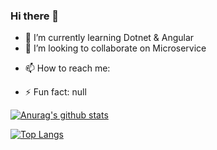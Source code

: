 ### Hi there 👋

- 🌱 I’m currently learning Dotnet & Angular
- 👯 I’m looking to collaborate on Microservice
<!-- 🤔 I’m looking for help with ...-->
<!-- 💬 Ask me about: -->
- 📫 How to reach me: 
<!-- 😄 Pronouns: ...-->
- ⚡ Fun fact: null

[![Anurag's github stats](https://github-readme-stats.vercel.app/api?username=vuggg&count_private=true)](https://github.com/anuraghazra/github-readme-stats)

[![Top Langs](https://github-readme-stats.vercel.app/api/top-langs/?username=vuggg)](https://github.com/anuraghazra/github-readme-stats)

